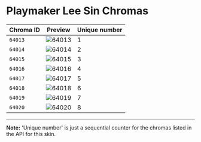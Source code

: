 # Playmaker Lee Sin Chromas

| Chroma ID | Preview | Unique number |
|---|---|---|
| `64013` | ![64013](https://raw.communitydragon.org/latest/plugins/rcp-be-lol-game-data/global/default/v1/champion-chroma-images/64/64013.png) | 1 |
| `64014` | ![64014](https://raw.communitydragon.org/latest/plugins/rcp-be-lol-game-data/global/default/v1/champion-chroma-images/64/64014.png) | 2 |
| `64015` | ![64015](https://raw.communitydragon.org/latest/plugins/rcp-be-lol-game-data/global/default/v1/champion-chroma-images/64/64015.png) | 3 |
| `64016` | ![64016](https://raw.communitydragon.org/latest/plugins/rcp-be-lol-game-data/global/default/v1/champion-chroma-images/64/64016.png) | 4 |
| `64017` | ![64017](https://raw.communitydragon.org/latest/plugins/rcp-be-lol-game-data/global/default/v1/champion-chroma-images/64/64017.png) | 5 |
| `64018` | ![64018](https://raw.communitydragon.org/latest/plugins/rcp-be-lol-game-data/global/default/v1/champion-chroma-images/64/64018.png) | 6 |
| `64019` | ![64019](https://raw.communitydragon.org/latest/plugins/rcp-be-lol-game-data/global/default/v1/champion-chroma-images/64/64019.png) | 7 |
| `64020` | ![64020](https://raw.communitydragon.org/latest/plugins/rcp-be-lol-game-data/global/default/v1/champion-chroma-images/64/64020.png) | 8 |

---

**Note:** 'Unique number' is just a sequential counter for the chromas listed in the API for this skin.